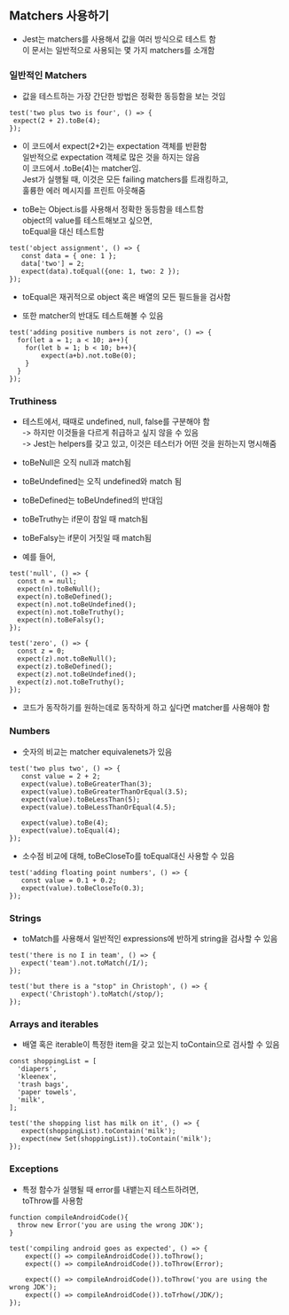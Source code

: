 

## Matchers 사용하기 

- Jest는 matchers를 사용해서 값을 여러 방식으로 테스트 함  
  이 문서는 일반적으로 사용되는 몇 가지 matchers를 소개함  
  

### 일반적인 Matchers

- 값을 테스트하는 가장 간단한 방법은 정확한 동등함을 보는 것임  
  
``` 
test('two plus two is four', () => {
 expect(2 + 2).toBe(4);
});
```

- 이 코드에서 expect(2+2)는 expectation 객체를 반환함  
  일반적으로 expectation 객체로 많은 것을 하지는 않음  
  이 코드에서 .toBe(4)는 matcher임.  
  Jest가 실행될 때, 이것은 모든 failing matchers를 트래킹하고,  
  훌륭한 에러 메시지를 프린트 아웃해줌  
  
- toBe는 Object.is를 사용해서 정확한 동등함을 테스트함  
  object의 value를 테스트해보고 싶으면,  
  toEqual을 대신 테스트함  
  
```
test('object assignment', () => {
   const data = { one: 1 };
   data['two'] = 2;
   expect(data).toEqual({one: 1, two: 2 });
});
```

- toEqual은 재귀적으로 object 혹은 배열의 모든 필드들을 검사함  

- 또한 matcher의 반대도 테스트해볼 수 있음  

```
test('adding positive numbers is not zero', () => {
  for(let a = 1; a < 10; a++){
    for(let b = 1; b < 10; b++){
        expect(a+b).not.toBe(0);
    }
  }
});
```

### Truthiness

- 테스트에서, 때때로 undefined, null, false를 구분해야 함   
-> 하지만 이것들을 다르게 취급하고 싶지 않을 수 있음  
-> Jest는 helpers를 갖고 있고, 이것은 테스터가 어떤 것을 원하는지 명시해줌

- toBeNull은 오직 null과 match됨  
- toBeUndefined는 오직 undefined와 match 됨
- toBeDefined는 toBeUndefined의 반대임  
- toBeTruthy는 if문이 참일 때 match됨  
- toBeFalsy는 if문이 거짓일 때 match됨

- 예를 들어,

```
test('null', () => {
  const n = null;
  expect(n).toBeNull();
  expect(n).toBeDefined();
  expect(n).not.toBeUndefined();
  expect(n).not.toBeTruthy();
  expect(n).toBeFalsy();
});
```

```
test('zero', () => {
  const z = 0;
  expect(z).not.toBeNull();
  expect(z).toBeDefined();
  expect(z).not.toBeUndefined();
  expect(z).not.toBeTruthy();
});
```

- 코드가 동작하기를 원하는데로 동작하게 하고 싶다면 matcher를 사용해야 함  


### Numbers

- 숫자의 비교는 matcher equivalenets가 있음  

```
test('two plus two', () => {
   const value = 2 + 2;
   expect(value).toBeGreaterThan(3);
   expect(value).toBeGreaterThanOrEqual(3.5);
   expect(value).toBeLessThan(5);
   expect(value).toBeLessThanOrEqual(4.5);
   
   expect(value).toBe(4);
   expect(value).toEqual(4);
});
```

- 소수점 비교에 대해, toBeCloseTo를 toEqual대신 사용할 수 있음  
  
```
test('adding floating point numbers', () => {
   const value = 0.1 + 0.2;
   expect(value).toBeCloseTo(0.3);
});
```


### Strings

- toMatch를 사용해서 일반적인 expressions에 반하게 string을 검사할 수 있음  

```
test('there is no I in team', () => {
   expect('team').not.toMatch(/I/);
});

test('but there is a "stop" in Christoph', () => {
   expect('Christoph').toMatch(/stop/);
});
```


### Arrays and iterables 

- 배열 혹은 iterable이 특정한 item을 갖고 있는지 toContain으로 검사할 수 있음  

```
const shoppingList = [
  'diapers',
  'kleenex',
  'trash bags',
  'paper towels',
  'milk',
];

test('the shopping list has milk on it', () => {
   expect(shoppingList).toContain('milk');
   expect(new Set(shoppingList)).toContain('milk');
});
```


### Exceptions  

- 특정 함수가 실행될 때 error를 내뱉는지 테스트하려면,  
  toThrow를 사용함  
  
```
function compileAndroidCode(){
  throw new Error('you are using the wrong JDK');
}
  
test('compiling android goes as expected', () => {
    expect(() => compileAndroidCode()).toThrow();
    expect(() => compileAndroidCode()).toThrow(Error);
    
    expect(() => compileAndroidCode()).toThrow('you are using the wrong JDK');
    expect(() => compileAndroidCode()).toTrhow(/JDK/);
});
```




















